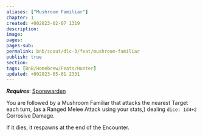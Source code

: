 ```yaml
---
aliases: ["Mushroom Familiar"]
chapter: 1
created: +002023-02-07 1319
description: 
image: 
pages: 
pages-sub: 
permalink: bnb/scout/dlc-3/feat/mushroom-familiar
publish: true
section: 
tags: [BnB/Homebrew/Feats/Hunter]
updated: +002023-05-01 2331
---
```


***Requires***: [Sporewarden](Sporewarden)

You are followed by a Mushroom Familiar that attacks the nearest Target each turn, (as a Ranged Melee Attack using your stats,) dealing `dice: 1d4+2` Corrosive Damage. 

If it dies, it respawns at the end of the Encounter.

